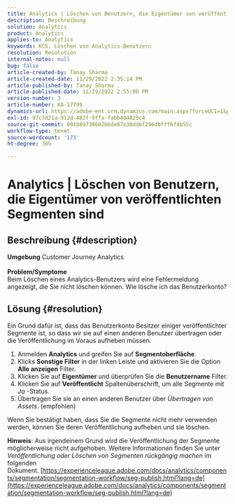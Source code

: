 ```yaml
---
title: Analytics | Löschen von Benutzern, die Eigentümer von veröffentlichten Segmenten sind
description: Beschreibung
solution: Analytics
product: Analytics
applies-to: Analytics
keywords: KCS, Löschen von Analytics-Benutzern
resolution: Resolution
internal-notes: null
bug: false
article-created-by: Tanay Sharma .
article-created-date: 11/29/2022 2:35:14 PM
article-published-by: Tanay Sharma .
article-published-date: 11/29/2022 2:55:00 PM
version-number: 3
article-number: KA-17799
dynamics-url: https://adobe-ent.crm.dynamics.com/main.aspx?forceUCI=1&pagetype=entityrecord&etn=knowledgearticle&id=1db12f03-f36f-ed11-9562-6045bd006239
exl-id: 97c7d21a-912d-482f-9ffa-fabb404825c4
source-git-commit: 001b6973868266de87e30dd6f296dbfff6f4b55c
workflow-type: tm+mt
source-wordcount: '173'
ht-degree: 36%

---
```


# Analytics | Löschen von Benutzern, die Eigentümer von veröffentlichten Segmenten sind

## Beschreibung {#description}

<b>Umgebung</b>
Customer Journey Analytics
<br> <br><b>Problem/Symptome</b><br>Beim Löschen eines Analytics-Benutzers wird eine Fehlermeldung angezeigt, die Sie nicht löschen können. Wie lösche ich das Benutzerkonto?<br>

## Lösung {#resolution}




Ein Grund dafür ist, dass das Benutzerkonto Besitzer einiger veröffentlichter Segmente ist, so dass wir sie auf einen anderen Benutzer übertragen oder die Veröffentlichung im Voraus aufheben müssen.

1. Anmelden <b>Analytics</b> und greifen Sie auf <b>Segmentoberfläche</b>.
2. Klicks <b>Sonstige Filter</b> in der linken Leiste und aktivieren Sie die Option <b>Alle anzeigen</b> Filter.
3. Klicken Sie auf <b>Eigentümer</b> und überprüfen Sie die <b>Benutzername</b> Filter.
4. Klicken Sie auf <b>Veröffentlicht</b> Spaltenüberschrift, um alle Segmente mit *Ja* -Status.
5. Übertragen Sie sie an einen anderen Benutzer über *Übertragen von Assets*. (empfohlen)


Wenn Sie bestätigt haben, dass Sie die Segmente nicht mehr verwenden werden, können Sie deren Veröffentlichung aufheben und sie löschen.



<b>Hinweis</b>: Aus irgendeinem Grund wird die Veröffentlichung der Segmente möglicherweise nicht aufgehoben. Weitere Informationen finden Sie unter *Veröffentlichung oder Löschen von Segmenten rückgängig machen* im folgenden Dokument. [https://experienceleague.adobe.com/docs/analytics/components/segmentation/segmentation-workflow/seg-publish.html?lang=de](https://experienceleague.adobe.com/docs/analytics/components/segmentation/segmentation-workflow/seg-publish.html?lang=de)
